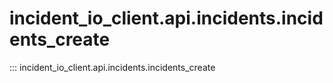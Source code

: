 # incident_io_client.api.incidents.incidents_create

::: incident_io_client.api.incidents.incidents_create